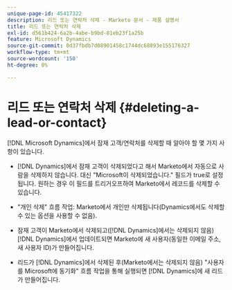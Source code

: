 ```yaml
---
unique-page-id: 45417322
description: 리드 또는 연락처 삭제 - Marketo 문서 - 제품 설명서
title: 리드 또는 연락처 삭제
exl-id: d561b424-6a2b-4abe-b9bd-81eb23f1a25b
feature: Microsoft Dynamics
source-git-commit: 0d37fbdb7d08901458c1744dc68893e155176327
workflow-type: tm+mt
source-wordcount: '150'
ht-degree: 0%

---
```


# 리드 또는 연락처 삭제 {#deleting-a-lead-or-contact}

[!DNL Microsoft Dynamics]에서 잠재 고객/연락처를 삭제할 때 알아야 할 몇 가지 사항이 있습니다.

* [!DNL Dynamics]에서 잠재 고객이 삭제되었다고 해서 Marketo에서 자동으로 사람을 삭제하지 않습니다. 대신 &quot;Microsoft이 삭제되었습니다.&quot; 필드가 true로 설정됩니다. 원하는 경우 이 필드를 트리거오프하여 Marketo에서 레코드를 삭제할 수 있습니다.

* &quot;개인 삭제&quot; 흐름 작업: Marketo에서 개인만 삭제됩니다(Dynamics에서도 삭제할 수 있는 옵션을 사용할 수 없음).

* 잠재 고객이 Marketo에서 삭제되고([!DNL Dynamics]에서는 삭제되지 않음) [!DNL Dynamics]에서 업데이트되면 Marketo에 새 사용자(동일한 이메일 주소, 새 사용자 ID)가 만들어집니다.

* 리드가 [!DNL Dynamics]에서 삭제된 후(Marketo에서는 삭제되지 않음) &quot;사용자를 Microsoft에 동기화&quot; 흐름 작업을 통해 실행되면 [!DNL Dynamics]에 새 리드가 만들어집니다.
